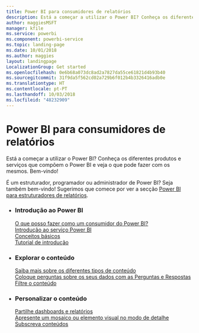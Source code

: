 ```yaml
---
title: Power BI para consumidores de relatórios
description: Está a começar a utilizar o Power BI? Conheça os diferentes produtos e serviços que compõem o Power BI e veja o que pode fazer com os mesmos.
author: maggiesMSFT
manager: kfile
ms.service: powerbi
ms.component: powerbi-service
ms.topic: landing-page
ms.date: 10/01/2018
ms.author: maggies
layout: landingpage
LocalizationGroup: Get started
ms.openlocfilehash: 0e6b68a073dc8ad2a7827da55ce61821d4b93b40
ms.sourcegitcommit: 31f9da5f562cd02a729b6f012b4b3326416adb0e
ms.translationtype: HT
ms.contentlocale: pt-PT
ms.lasthandoff: 10/03/2018
ms.locfileid: "48232909"
---
```

# <a name="power-bi-for-report-consumers"></a>Power BI para consumidores de relatórios

Está a começar a utilizar o Power BI? Conheça os diferentes produtos e serviços que compõem o Power BI e veja o que pode fazer com os mesmos. Bem-vindo!

É um estruturador, programador ou administrador de Power BI? Seja também bem-vindo! Sugerimos que comece por ver a secção [Power BI para estruturadores de relatórios](../power-bi-creator-landing.md).

<ul class="panelContent cardsF"> 
              <li> 
                             <div class="cardSize"> 
                                           <div class="cardPadding"> 
                                                          <div class="card"> 
                                                                        <div class="cardText"> 
                                                                                      <h3>Introdução ao Power BI</h3> 
                                                                                      <p></p>
                                                                                            <a href="end-user-consumer.md">O que posso fazer como um consumidor do Power BI?</a><br/> 
                                                                                            <a href="end-user-experience.md">Introdução ao serviço Power BI</a><br/> 
                                                                                            <a href="end-user-basic-concepts.md">Conceitos básicos</a><br/>
                                                                                            <a href="../service-get-started.md">Tutorial de introdução</a><br/>
                                                                        </div> 
                                                          </div> 
                                           </div> 
                             </div> 
              </li>
              <li> 
                             <div class="cardSize"> 
                                           <div class="cardPadding"> 
                                                          <div class="card"> 
                                                                        <div class="cardText"> 
                                                                                      <h3>Explorar o conteúdo</h3> 
                                                                                      <p></p>
                                                                                            <a href="end-user-related.md">Saiba mais sobre os diferentes tipos de conteúdo</a><br/> 
                                                                                            <a href="end-user-q-and-a.md">Coloque perguntas sobre os seus dados com as Perguntas e Respostas</a><br/> 
                                                                                            <a href="end-user-report-filter.md">Filtre o conteúdo</a> 
                                                                        </div> 
                                                          </div> 
                                           </div> 
                             </div> 
              </li>
              <li> 
                             <div class="cardSize"> 
                                           <div class="cardPadding"> 
                                                          <div class="card"> 
                                                                        <div class="cardText"> 
                                                                                      <h3>Personalizar o conteúdo</h3> 
                                                                                      <p></p>
                                                                                            <a href="end-user-shared-with-me.md">Partilhe dashboards e relatórios</a><br/> 
                                                                                            <a href="end-user-focus.md">Apresente um mosaico ou elemento visual no modo de detalhe</a><br/> 
                                                                                            <a href="end-user-subscribe.md">Subscreva conteúdos</a>
                                                                        </div> 
                                                          </div> 
                                           </div> 
                             </div> 
              </li>
</ul>


